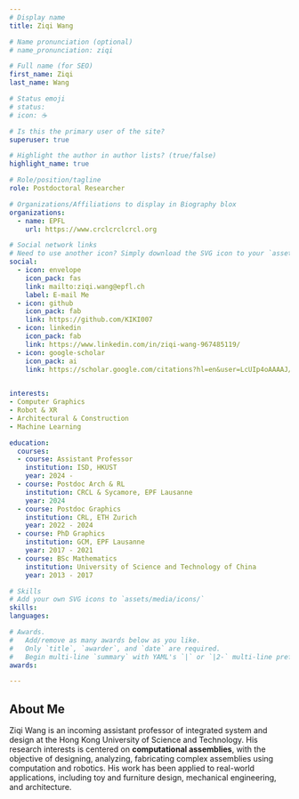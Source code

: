 ```yaml
---
# Display name
title: Ziqi Wang

# Name pronunciation (optional)
# name_pronunciation: ziqi

# Full name (for SEO)
first_name: Ziqi
last_name: Wang

# Status emoji
# status:
# icon: ☕️

# Is this the primary user of the site?
superuser: true

# Highlight the author in author lists? (true/false)
highlight_name: true

# Role/position/tagline
role: Postdoctoral Researcher

# Organizations/Affiliations to display in Biography blox
organizations:
  - name: EPFL
    url: https://www.crclcrclcrcl.org

# Social network links
# Need to use another icon? Simply download the SVG icon to your `assets/media/icons/` folder.
social:
  - icon: envelope
    icon_pack: fas
    link: mailto:ziqi.wang@epfl.ch
    label: E-mail Me
  - icon: github
    icon_pack: fab
    link: https://github.com/KIKI007
  - icon: linkedin
    icon_pack: fab
    link: https://www.linkedin.com/in/ziqi-wang-967485119/
  - icon: google-scholar
    icon_pack: ai
    link: https://scholar.google.com/citations?hl=en&user=LcUIp4oAAAAJ/
    

interests:
- Computer Graphics
- Robot & XR
- Architectural & Construction
- Machine Learning

education:
  courses:
  - course: Assistant Professor
    institution: ISD, HKUST
    year: 2024 - 
  - course: Postdoc Arch & RL
    institution: CRCL & Sycamore, EPF Lausanne
    year: 2024
  - course: Postdoc Graphics
    institution: CRL, ETH Zurich
    year: 2022 - 2024
  - course: PhD Graphics 
    institution: GCM, EPF Lausanne
    year: 2017 - 2021
  - course: BSc Mathematics
    institution: University of Science and Technology of China
    year: 2013 - 2017

# Skills
# Add your own SVG icons to `assets/media/icons/`
skills:
languages:

# Awards.
#   Add/remove as many awards below as you like.
#   Only `title`, `awarder`, and `date` are required.
#   Begin multi-line `summary` with YAML's `|` or `|2-` multi-line prefix and indent 2 spaces below.
awards:

---
```


## About Me

Ziqi Wang is an incoming assistant professor of integrated system and design at the Hong Kong University of Science and Technology. His research interests is centered on **computational assemblies**, with the objective of designing, analyzing, fabricating complex assemblies using computation and robotics. His work has been applied to real-world applications, including toy and furniture design, mechanical engineering, and architecture.
